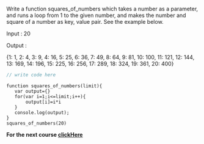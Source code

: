 Write a function squares_of_numbers which takes a number as a parameter, and runs a loop from 1 to the given number, and makes the number and square of a number as key, value pair. See the example below.


Input : 20

Output :

{1: 1, 2: 4, 3: 9, 4: 16, 5: 25, 6: 36, 7: 49, 8: 64, 9: 81, 10: 100, 11: 121, 12: 144, 13: 169, 14: 196, 15: 225, 16: 256, 17: 289, 18: 324, 19: 361, 20: 400}

```javascript
// write code here
```
 
 
```solution
function squares_of_numbers(limit){
   var output={}
   for(var i=1;i<=limit;i++){
       output[i]=i*i
   }
   console.log(output);
}
squares_of_numbers(20)
```


**For the next course [clickHere](https://www.merakilearn.org/course/147/exercise/3549)**